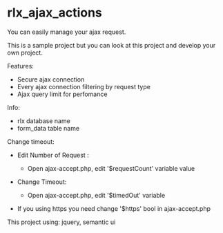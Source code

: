 # rlx_ajax_actions
You can easily manage your ajax request.

This is a sample project but you can look at this project and develop your own project.

Features:
  * Secure ajax connection
  * Every ajax connection filtering by request type
  * Ajax query limit for perfomance


Info:
  * rlx database name
  * form_data table name
 
Change timeout:
  * Edit Number of Request :
    - Open ajax-accept.php, edit '$requestCount' variable value
  * Change Timeout:
    - Open ajax-accept.php, edit '$timedOut' variable 
  
  * If you using https you need change '$https' bool in ajax-accept.php

This project using: jquery, semantic ui
